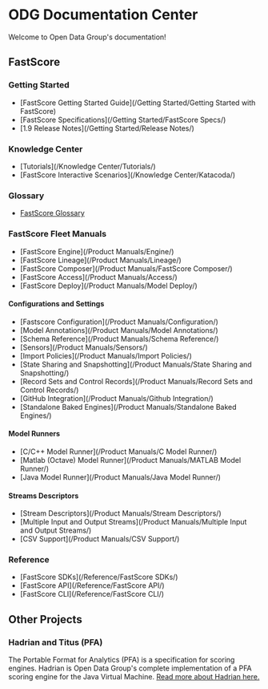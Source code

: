 # ODG Documentation Center

Welcome to Open Data Group's documentation!

<!-- Search Bar -->
<!--<form action="/search.html" method="get">-->
<!--    <label for="search_box">Search</label>-->
<!--    <input type="text" id="search_box" name="query">-->
<!--    <input type="submit" value="search">-->
<!--</form>-->


## FastScore

### Getting Started

- [FastScore Getting Started Guide](/Getting Started/Getting Started with FastScore)
- [FastScore Specifications](/Getting Started/FastScore Specs/)
- [1.9 Release Notes](/Getting Started/Release Notes/)

### Knowledge Center

- [Tutorials](/Knowledge Center/Tutorials/)
- [FastScore Interactive Scenarios](/Knowledge Center/Katacoda/)

### Glossary

- [FastScore Glossary](/Glossary/)

### FastScore Fleet Manuals

- [FastScore Engine](/Product Manuals/Engine/)
- [FastScore Lineage](/Product Manuals/Lineage/)
- [FastScore Composer](/Product Manuals/FastScore Composer/)
- [FastScore Access](/Product Manuals/Access/)
- [FastScore Deploy](/Product Manuals/Model Deploy/)

#### Configurations and Settings

- [Fastscore Configuration](/Product Manuals/Configuration/)
- [Model Annotations](/Product Manuals/Model Annotations/)
- [Schema Reference](/Product Manuals/Schema Reference/)
- [Sensors](/Product Manuals/Sensors/)
- [Import Policies](/Product Manuals/Import Policies/)
- [State Sharing and Snapshotting](/Product Manuals/State Sharing and Snapshotting/)
- [Record Sets and Control Records](/Product Manuals/Record Sets and Control Records/)
- [GitHub Integration](/Product Manuals/Github Integration/)
- [Standalone Baked Engines](/Product Manuals/Standalone Baked Engines/)

#### Model Runners

- [C/C++ Model Runner](/Product Manuals/C Model Runner/)
- [Matlab (Octave) Model Runner](/Product Manuals/MATLAB Model Runner/)
- [Java Model Runner](/Product Manuals/Java Model Runner/)

#### Streams Descriptors

- [Stream Descriptors](/Product Manuals/Stream Descriptors/)
- [Multiple Input and Output Streams](/Product Manuals/Multiple Input and Output Streams/)
- [CSV Support](/Product Manuals/CSV Support/)

### Reference

- [FastScore SDKs](/Reference/FastScore SDKs/)
- [FastScore API](/Reference/FastScore API/)
- [FastScore CLI](/Reference/FastScore CLI/)

## Other Projects

### Hadrian and Titus (PFA)

The Portable Format for Analytics (PFA) is a specification for scoring engines.
Hadrian is Open Data Group's complete implementation of a PFA scoring engine for
the Java Virtual Machine. [Read more about Hadrian here.](Hadrian)

